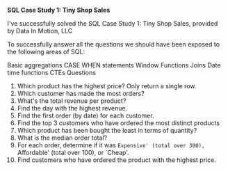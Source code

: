**SQL Case Study 1: Tiny Shop Sales**

I've successfully solved the SQL Case Study 1: Tiny Shop Sales, provided by Data In Motion, LLC

To successfully answer all the questions we should have been exposed to the following areas of SQL:

Basic aggregations
CASE WHEN statements
Window Functions
Joins
Date time functions
CTEs
Questions

1. Which product has the highest price? Only return a single row.
2. Which customer has made the most orders?
3. What's the total revenue per product?
4. Find the day with the highest revenue.
5. Find the first order (by date) for each customer.
6. Find the top 3 customers who have ordered the most distinct products
7. Which product has been bought the least in terms of quantity?
8. What is the median order total?
9. For each order, determine if it was `Expensive' (total over 300), `Affordable' (total over 100), or `Cheap'.
10. Find customers who have ordered the product with the highest price.

